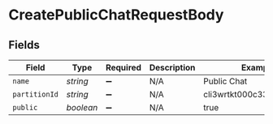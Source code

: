 # CreatePublicChatRequestBody


## Fields

| Field                     | Type                      | Required                  | Description               | Example                   |
| ------------------------- | ------------------------- | ------------------------- | ------------------------- | ------------------------- |
| `name`                    | *string*                  | :heavy_minus_sign:        | N/A                       | Public Chat               |
| `partitionId`             | *string*                  | :heavy_minus_sign:        | N/A                       | cli3wrtkt000c33d1yzc9acqj |
| `public`                  | *boolean*                 | :heavy_minus_sign:        | N/A                       | true                      |